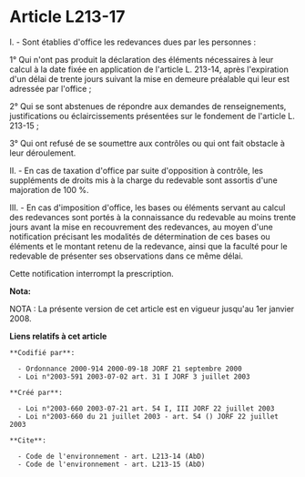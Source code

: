 # Article L213-17

I. - Sont établies d'office les redevances dues par les personnes :

1° Qui n'ont pas produit la déclaration des éléments nécessaires à leur calcul à la date fixée en application de l'article L.
213-14, après l'expiration d'un délai de trente jours suivant la mise en demeure préalable qui leur est adressée par
l'office ;

2° Qui se sont abstenues de répondre aux demandes de renseignements, justifications ou éclaircissements présentées sur le
fondement de l'article L. 213-15 ;

3° Qui ont refusé de se soumettre aux contrôles ou qui ont fait obstacle à leur déroulement.

II. - En cas de taxation d'office par suite d'opposition à contrôle, les suppléments de droits mis à la charge du redevable
sont assortis d'une majoration de 100 %.

III. - En cas d'imposition d'office, les bases ou éléments servant au calcul des redevances sont portés à la connaissance du
redevable au moins trente jours avant la mise en recouvrement des redevances, au moyen d'une notification précisant les
modalités de détermination de ces bases ou éléments et le montant retenu de la redevance, ainsi que la faculté pour le
redevable de présenter ses observations dans ce même délai.

Cette notification interrompt la prescription.

**Nota:**

NOTA : La présente version de cet article est en vigueur jusqu'au 1er janvier 2008.

**Liens relatifs à cet article**

	**Codifié par**:

	  - Ordonnance 2000-914 2000-09-18 JORF 21 septembre 2000
	  - Loi n°2003-591 2003-07-02 art. 31 I JORF 3 juillet 2003

	**Créé par**:

	  - Loi n°2003-660 2003-07-21 art. 54 I, III JORF 22 juillet 2003
	  - Loi n°2003-660 du 21 juillet 2003 - art. 54 () JORF 22 juillet 2003

	**Cite**:

	  - Code de l'environnement - art. L213-14 (AbD)
	  - Code de l'environnement - art. L213-15 (AbD)
